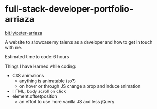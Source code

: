 # full-stack-developer-portfolio-arriaza
[bit.ly/peter-arriaza](http://bit.ly/peter-arriaza)

A website to showcase my talents as a developer and how to get in touch with me.

Estimated time to code: 6 hours

Things I have learned while coding:
* CSS animations
    * anything is animatable (sp?) 
    * on hover or through JS change a prop and induce animation
* HTML, body scroll on click
* element.offsetposition
    * an effort to use more vanilla JS and less jQuery

